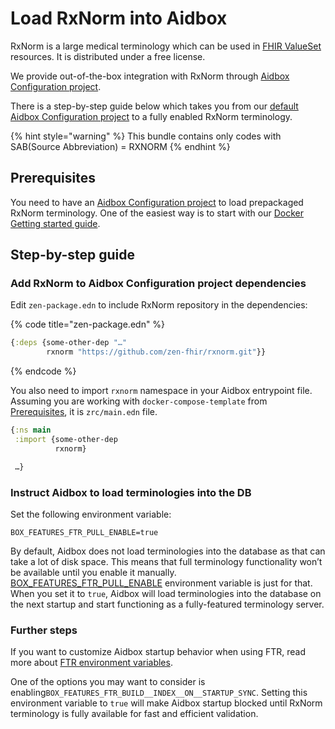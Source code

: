 # Load RxNorm into Aidbox

RxNorm is a large medical terminology which can be used in [FHIR ValueSet](http://hl7.org/fhir/valueset.html) resources. It is distributed under a free license.

We provide out-of-the-box integration with RxNorm through [Aidbox Configuration project](https://docs.aidbox.app/aidbox-configuration/aidbox-zen-lang-project).&#x20;

There is a step-by-step guide below which takes you from our [default Aidbox Configuration project](https://github.com/Aidbox/aidbox-docker-compose) to a fully enabled RxNorm terminology.

{% hint style="warning" %}
This bundle contains only codes with SAB(Source Abbreviation) = RXNORM
{% endhint %}

## Prerequisites

You need to have an [Aidbox Configuration project](https://docs.aidbox.app/aidbox-configuration/aidbox-zen-lang-project) to load prepackaged RxNorm terminology. One of the easiest way is to start with our [Docker Getting started guide](../../../getting-started-1/run-aidbox/run-aidbox-locally-with-docker.md).

## Step-by-step guide

### Add RxNorm to Aidbox Configuration project dependencies

Edit `zen-package.edn` to include RxNorm repository in the dependencies:

{% code title="zen-package.edn" %}
```clojure
{:deps {some-other-dep "…"
        rxnorm "https://github.com/zen-fhir/rxnorm.git"}}
```
{% endcode %}

You also need to import `rxnorm` namespace in your Aidbox entrypoint file. Assuming you are working with `docker-compose-template` from [Prerequisites](load-rxnorm-into-aidbox.md#prerequisites), it is `zrc/main.edn` file.

```clojure
{:ns main
 :import {some-other-dep
          rxnorm}

 …}
```

### Instruct Aidbox to load terminologies into the DB

Set the following environment variable:

```
BOX_FEATURES_FTR_PULL_ENABLE=true
```

By default, Aidbox does not load terminologies into the database as that can take a lot of disk space. This means that full terminology functionality won’t be available until you enable it manually. [BOX\_FEATURES\_FTR\_PULL\_ENABLE](../../../reference/configuration/environment-variables/ftr.md) environment variable is just for that. When you set it to `true`, Aidbox will load terminologies into the database on the next startup and start functioning as a fully-featured terminology server.

### Further steps

If you want to customize Aidbox startup behavior when using FTR, read more about [FTR environment variables](../../../reference/configuration/environment-variables/ftr.md).

One of the options you may want to consider is enabling`BOX_FEATURES_FTR_BUILD__INDEX__ON__STARTUP_SYNC`. Setting this environment variable to `true` will make Aidbox startup blocked until RxNorm terminology is fully available for fast and efficient validation.
